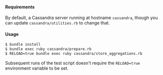 #### Requirements

By default, a Cassandra server running at hostname `cassandra`, though you can update `cassandra/utilities.rb` to change that.

#### Usage

```sh
$ bundle install
$ bundle exec ruby cassandra/prepare.rb
$ RELOAD=true bundle exec ruby cassandra/store_aggregations.rb
```

Subsequent runs of the test script doesn't require the `RELOAD=true` environment variable to be set.
